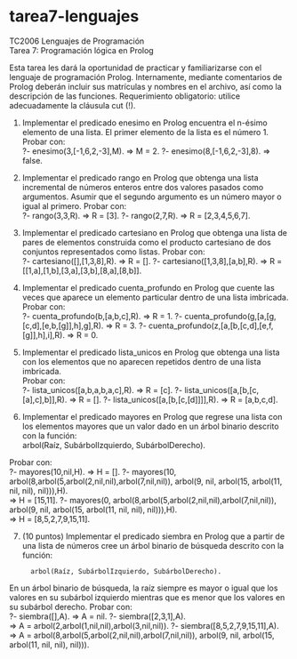 # tarea7-lenguajes
TC2006 Lenguajes de Programación  
Tarea 7: Programación lógica en Prolog 
 
Esta  tarea  les  dará  la  oportunidad  de  practicar  y  familiarizarse  con  el  lenguaje  de  programación 
Prolog. Internamente, mediante comentarios de Prolog deberán incluir sus matrículas y nombres en 
el archivo, así como la descripción de las funciones. Requerimiento obligatorio: utilice 
adecuadamente la cláusula cut (!). 
 
1. Implementar el predicado enesimo en Prolog encuentra el n-ésimo elemento de una 
lista. El primer elemento de la lista es el número 1. 
Probar con:  
?- enesimo(3,[-1,6,2,-3],M).  => M = 2. 
?- enesimo(8,[-1,6,2,-3],8).  => false. 
 
2.  Implementar  el  predicado  rango  en  Prolog  que  obtenga  una  lista  incremental  de 
números enteros entre dos valores pasados como argumentos. Asumir que el segundo 
argumento es un número mayor o igual al primero. 
Probar con:  
?- rango(3,3,R).  => R = [3]. 
?- rango(2,7,R).  => R = [2,3,4,5,6,7]. 
 
3.  Implementar  el  predicado  cartesiano  en  Prolog  que  obtenga  una  lista  de  pares  de 
elementos  construida  como  el  producto  cartesiano  de  dos  conjuntos  representados 
como listas. 
Probar con:  
?- cartesiano([],[1,3,8],R).        => R = []. 
?- cartesiano([1,3,8],[a,b],R). 
=> R = [[1,a],[1,b],[3,a],[3,b],[8,a],[8,b]]. 
 
4.  Implementar el predicado cuenta_profundo en Prolog que cuente las veces que 
aparece un elemento particular dentro de una lista imbricada.  
Probar con:  
?- cuenta_profundo(b,[a,b,c],R).                       => R = 1. 
?- cuenta_profundo(g,[a,[g,[c,d],[e,b,[g]],h],g],R).   => R = 3. 
?- cuenta_profundo(z,[a,[b,[c,d],[e,f,[g]],h],i],R).   => R = 0. 
 
 
5.  Implementar el predicado lista_unicos en Prolog que obtenga una lista con los 
elementos que no aparecen repetidos dentro de una lista imbricada.  
Probar con:  
?- lista_unicos([a,b,a,b,a,c],R).        => R = [c]. 
?- lista_unicos([a,[b,[c,[a],c],b]],R).  => R = []. 
?- lista_unicos([a,[b,[c,[d]]]],R).      => R = [a,b,c,d]. 
 
6.   Implementar el predicado mayores en Prolog que regrese una lista con los 
elementos mayores que un valor dado en un árbol binario descrito con la función:  
  arbol(Raíz, SubárbolIzquierdo, SubárbolDerecho).  
  
  Probar con:  
   ?- mayores(10,nil,H).  => H = []. 
   ?- mayores(10, arbol(8,arbol(5,arbol(2,nil,nil),arbol(7,nil,nil)), 
                   arbol(9, nil, arbol(15, arbol(11, nil, nil), nil))),H).  
       => H = [15,11]. 
   ?- mayores(0, arbol(8,arbol(5,arbol(2,nil,nil),arbol(7,nil,nil)), 
                   arbol(9, nil, arbol(15, arbol(11, nil, nil), nil))),H).  
       => H = [8,5,2,7,9,15,11]. 
 
7.  (10 puntos) Implementar el predicado siembra en Prolog que a partir de una lista de 
números cree un árbol binario de búsqueda descrito con la función:  
 
          arbol(Raíz, SubárbolIzquierdo, SubárbolDerecho). 
 
En un árbol binario de búsqueda, la raíz siempre es mayor o igual que los valores en 
su subárbol izquierdo mientras que es menor que los valores en su subárbol derecho. 
Probar con:  
    ?- siembra([],A).   => A = nil. 
    ?- siembra([2,3,1],A).  
  => A = arbol(2,arbol(1,nil,nil),arbol(3,nil,nil)). 
    ?- siembra([8,5,2,7,9,15,11],A).  
       => A = arbol(8,arbol(5,arbol(2,nil,nil),arbol(7,nil,nil)), 
                      arbol(9, nil, arbol(15, arbol(11, nil, nil), nil))).  
 
